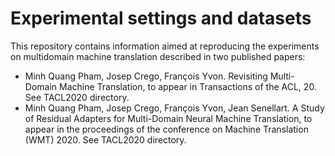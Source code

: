 # Experimental settings and datasets

This repository contains information aimed at reproducing the experiments on multidomain machine translation described in two published papers:
- Minh Quang Pham, Josep Crego, François Yvon. Revisiting Multi-Domain Machine Translation, to appear in Transactions of the ACL, 20. See TACL2020 directory.
- Minh Quang Pham, Josep Crego, François Yvon, Jean Senellart. A Study of Residual Adapters for Multi-Domain Neural Machine Translation, to appear in the proceedings of the conference on Machine Translation (WMT) 2020. See TACL2020 directory.
